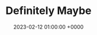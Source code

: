 ---
layout: none
title:  "Definitely Maybe"
artist: "Oasis"
art: "oasis-definitelymaybe.jpg"
spotify_url: https://open.spotify.com/album/3LzKUdUTdJb6P7xGN6SotC
date:   2023-02-12 01:00:00 +0000
categories: album
tags: [guitar, school, 90s]
---